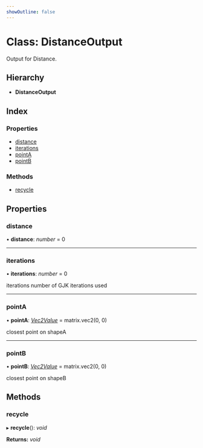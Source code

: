 ```yaml
---
showOutline: false
---
```


# Class: DistanceOutput

Output for Distance.

## Hierarchy

* **DistanceOutput**

## Index

### Properties

* [distance](/api/classes/distanceoutput#distance)
* [iterations](/api/classes/distanceoutput#iterations)
* [pointA](/api/classes/distanceoutput#pointa)
* [pointB](/api/classes/distanceoutput#pointb)

### Methods

* [recycle](/api/classes/distanceoutput#recycle)

## Properties

###  distance

• **distance**: *number* = 0

___

###  iterations

• **iterations**: *number* = 0

iterations number of GJK iterations used

___

###  pointA

• **pointA**: *[Vec2Value](/api/interfaces/vec2value)* = matrix.vec2(0, 0)

closest point on shapeA

___

###  pointB

• **pointB**: *[Vec2Value](/api/interfaces/vec2value)* = matrix.vec2(0, 0)

closest point on shapeB

## Methods

###  recycle

▸ **recycle**(): *void*

**Returns:** *void*
